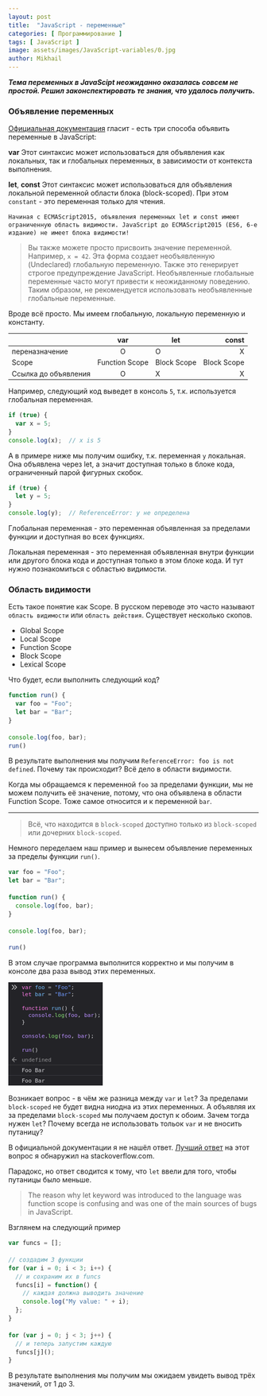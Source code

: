 ```yaml
---
layout: post
title:  "JavaScript - переменные"
categories: [ Программирование ]
tags: [ JavaScript ]
image: assets/images/JavaScript-variables/0.jpg
author: Mikhail
---
```

***Тема переменных в JavaScipt неожиданно оказалась совсем не простой. Решил законспектировать те знания, что удалось получить.***

### Объявление переменных

[Официальная документация](https://developer.mozilla.org/en-US/docs/Web/JavaScript/Guide/Grammar_and_types#Declarations) гласит - есть три способа объявить переменные в JavaScript:

**var**
Этот синтаксис может использоваться для объявления как локальных, так и глобальных переменных, в зависимости от контекста выполнения.

**let**, **const**
Этот синтаксис может использоваться для объявления локальной переменной области блока (block-scoped). При этом `constant` - это переменная только для чтения.

```
Начиная с ECMAScript2015, объявления переменных let и const имеют ограниченную область видимости. JavaScript до ECMAScript2015 (ES6, 6-е издание) не имеет блока видимости!
```

>Вы также можете просто присвоить значение переменной. Например, `x = 42`. Эта форма создает необъявленную (Undeclared) глобальную переменную. Также это генерирует строгое предупреждение JavaScript. Необъявленные глобальные переменные часто могут привести к неожиданному поведению. Таким образом, не рекомендуется использовать необъявленные глобальные переменные.

Вроде всё просто. Мы имеем глобальную, локальную переменную и константу.


||var|let|const|
|--------|:-:|---|----:|
|переназначение|O|O|X|
|Scope|Function Scope|Block Scope|Block Scope|
|Ссылка до объявления|O|X|X|

Например, следующий код выведет в консоль `5`, т.к. используется глобальная переменная.

```javascript
if (true) {
  var x = 5;
}
console.log(x);  // x is 5
```

А в примере ниже мы получим ошибку, т.к. переменная `y` локальная. Она объявлена через let, а значит доступная только в блоке кода, ограниченный парой фигурных скобок.

```javascript
if (true) {
  let y = 5;
}
console.log(y);  // ReferenceError: y не определена
```

Глобальная переменная - это переменная объявленная за пределами функции и доступная во всех функциях.

Локальная переменная - это переменная объявленная внутри функции или другого блока кода и доступная только в этом блоке кода. И тут нужно познакомиться с областью видимости.

### Область видимости

Есть такое понятие как Scope. В русском переводе это часто называют `область видимости` или `область действия`. Существует несколько скопов.

* Global Scope
* Local Scope
* Function Scope
* Block Scope
* Lexical Scope

Что будет, если выполнить следующий код?

```javascript
function run() {
  var foo = "Foo";
  let bar = "Bar";
}

console.log(foo, bar);
run()
```

В результате выполнения мы получим `ReferenceError: foo is not defined`. Почему так происходит? Всё дело в области видимости.

Когда мы обращаемся к переменной `foo` за пределами функции, мы не можем получить её значение, потому, что она объявлена в области Function Scope. Тоже самое относится и к переменной `bar`. 

---

>Всё, что находится в `block-scoped` доступно только из `block-scoped` или дочерних `block-scoped`.

Немного переделаем наш пример и вынесем объявление переменных за пределы функции `run()`.

```javascript
var foo = "Foo";
let bar = "Bar";

function run() {
  console.log(foo, bar);
}

console.log(foo, bar);

run()
```

В этом случае программа выполнится корректно и мы получим в консоле два раза вывод этих переменных.

![JavaScript-variables/1.png](/assets/images/JavaScript-variables/1.png)

Возникает вопрос - в чём же разница между `var` и `let`? За пределами `block-scoped` не будет видна ниодна из этих переменных. А объявляя их за пределами `block-scoped` мы получаем доступ к обоим. Зачем тогда нужен `let`? Почему всегда не использовать тольок `var` и не вносить путаницу?

В официальной документации я не нашёл ответ. [Лучший ответ]((https://stackoverflow.com/questions/762011/whats-the-difference-between-using-let-and-var?page=1&tab=votes#tab-top)) на этот вопрос я обнаружил на stackoverflow.com.

Парадокс, но ответ сводится к тому, что `let` ввели для того, чтобы путаницы было меньше.

>The reason why let keyword was introduced to the language was function scope is confusing and was one of the main sources of bugs in JavaScript.

Взглянем на следующий пример

```javascript
var funcs = [];

// создадим 3 функции
for (var i = 0; i < 3; i++) {
  // и сохраним их в funcs
  funcs[i] = function() {
    // каждая должна выводить значение
    console.log("My value: " + i);
  };
}

for (var j = 0; j < 3; j++) {
  // и теперь запустим каждую
  funcs[j]();
}
```

В результате выполнения мы получим мы ожидаем увидеть вывод трёх значений, от 1 до 3.